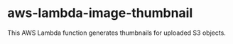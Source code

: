 # aws-lambda-image-thumbnail
This AWS Lambda function generates thumbnails for uploaded S3 objects.
